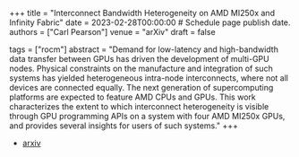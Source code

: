 +++
title = "Interconnect Bandwidth Heterogeneity on AMD MI250x and Infinity Fabric"
date = 2023-02-28T00:00:00  # Schedule page publish date.
authors = ["Carl Pearson"]
venue = "arXiv"
draft = false

tags = ["rocm"]
abstract = "Demand for low-latency and high-bandwidth data transfer between GPUs has driven the development of multi-GPU nodes. Physical constraints on the manufacture and integration of such systems has yielded heterogeneous intra-node interconnects, where not all devices are connected equally. The next generation of supercomputing platforms are expected to feature AMD CPUs and GPUs. This work characterizes the extent to which interconnect heterogeneity is visible through GPU programming APIs on a system with four AMD MI250x GPUs, and provides several insights for users of such systems."
+++

* [arxiv](https://arxiv.org/abs/2302.14827)
